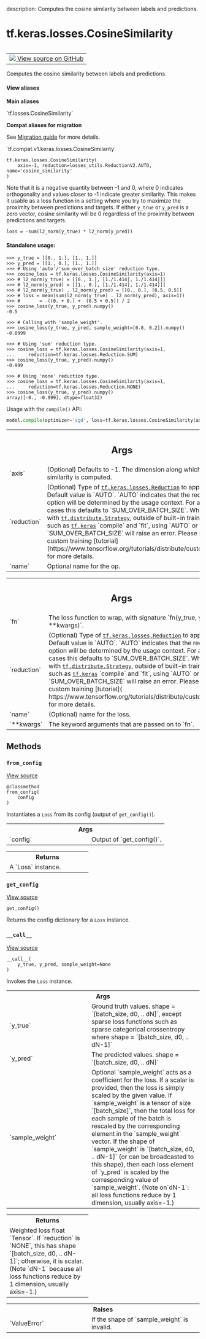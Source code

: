 description: Computes the cosine similarity between labels and predictions.

<div itemscope itemtype="http://developers.google.com/ReferenceObject">
<meta itemprop="name" content="tf.keras.losses.CosineSimilarity" />
<meta itemprop="path" content="Stable" />
<meta itemprop="property" content="__call__"/>
<meta itemprop="property" content="__init__"/>
<meta itemprop="property" content="from_config"/>
<meta itemprop="property" content="get_config"/>
</div>

# tf.keras.losses.CosineSimilarity

<!-- Insert buttons and diff -->

<table class="tfo-notebook-buttons tfo-api nocontent" align="left">
<td>
  <a target="_blank" href="https://github.com/tensorflow/tensorflow/blob/r2.3/tensorflow/python/keras/losses.py#L1732-L1800">
    <img src="https://www.tensorflow.org/images/GitHub-Mark-32px.png" />
    View source on GitHub
  </a>
</td>
</table>



Computes the cosine similarity between labels and predictions.

<section class="expandable">
  <h4 class="showalways">View aliases</h4>
  <p>
<b>Main aliases</b>
<p>`tf.losses.CosineSimilarity`</p>

<b>Compat aliases for migration</b>
<p>See
<a href="https://www.tensorflow.org/guide/migrate">Migration guide</a> for
more details.</p>
<p>`tf.compat.v1.keras.losses.CosineSimilarity`</p>
</p>
</section>

<pre class="devsite-click-to-copy prettyprint lang-py tfo-signature-link">
<code>tf.keras.losses.CosineSimilarity(
    axis=-1, reduction=losses_utils.ReductionV2.AUTO, name='cosine_similarity'
)
</code></pre>



<!-- Placeholder for "Used in" -->

Note that it is a negative quantity between -1 and 0, where 0 indicates
orthogonality and values closer to -1 indicate greater similarity. This makes
it usable as a loss function in a setting where you try to maximize the
proximity between predictions and targets. If either `y_true` or `y_pred`
is a zero vector, cosine similarity will be 0 regardless of the proximity
between predictions and targets.

`loss = -sum(l2_norm(y_true) * l2_norm(y_pred))`

#### Standalone usage:



```
>>> y_true = [[0., 1.], [1., 1.]]
>>> y_pred = [[1., 0.], [1., 1.]]
>>> # Using 'auto'/'sum_over_batch_size' reduction type.
>>> cosine_loss = tf.keras.losses.CosineSimilarity(axis=1)
>>> # l2_norm(y_true) = [[0., 1.], [1./1.414], 1./1.414]]]
>>> # l2_norm(y_pred) = [[1., 0.], [1./1.414], 1./1.414]]]
>>> # l2_norm(y_true) . l2_norm(y_pred) = [[0., 0.], [0.5, 0.5]]
>>> # loss = mean(sum(l2_norm(y_true) . l2_norm(y_pred), axis=1))
>>> #       = -((0. + 0.) +  (0.5 + 0.5)) / 2
>>> cosine_loss(y_true, y_pred).numpy()
-0.5
```

```
>>> # Calling with 'sample_weight'.
>>> cosine_loss(y_true, y_pred, sample_weight=[0.8, 0.2]).numpy()
-0.0999
```

```
>>> # Using 'sum' reduction type.
>>> cosine_loss = tf.keras.losses.CosineSimilarity(axis=1,
...     reduction=tf.keras.losses.Reduction.SUM)
>>> cosine_loss(y_true, y_pred).numpy()
-0.999
```

```
>>> # Using 'none' reduction type.
>>> cosine_loss = tf.keras.losses.CosineSimilarity(axis=1,
...     reduction=tf.keras.losses.Reduction.NONE)
>>> cosine_loss(y_true, y_pred).numpy()
array([-0., -0.999], dtype=float32)
```

Usage with the `compile()` API:

```python
model.compile(optimizer='sgd', loss=tf.keras.losses.CosineSimilarity(axis=1))
```

<!-- Tabular view -->
 <table class="responsive fixed orange">
<colgroup><col width="214px"><col></colgroup>
<tr><th colspan="2"><h2 class="add-link">Args</h2></th></tr>

<tr>
<td>
`axis`
</td>
<td>
(Optional) Defaults to -1. The dimension along which the cosine
similarity is computed.
</td>
</tr><tr>
<td>
`reduction`
</td>
<td>
(Optional) Type of <a href="../../../tf/keras/losses/Reduction.md"><code>tf.keras.losses.Reduction</code></a> to apply to loss.
Default value is `AUTO`. `AUTO` indicates that the reduction option will
be determined by the usage context. For almost all cases this defaults to
`SUM_OVER_BATCH_SIZE`. When used with <a href="../../../tf/distribute/Strategy.md"><code>tf.distribute.Strategy</code></a>, outside of
built-in training loops such as <a href="../../../tf/keras.md"><code>tf.keras</code></a> `compile` and `fit`, using
`AUTO` or `SUM_OVER_BATCH_SIZE` will raise an error. Please see this
custom training [tutorial]
(https://www.tensorflow.org/tutorials/distribute/custom_training) for more
details.
</td>
</tr><tr>
<td>
`name`
</td>
<td>
Optional name for the op.
</td>
</tr>
</table>



<!-- Tabular view -->
 <table class="responsive fixed orange">
<colgroup><col width="214px"><col></colgroup>
<tr><th colspan="2"><h2 class="add-link">Args</h2></th></tr>

<tr>
<td>
`fn`
</td>
<td>
The loss function to wrap, with signature `fn(y_true, y_pred,
**kwargs)`.
</td>
</tr><tr>
<td>
`reduction`
</td>
<td>
(Optional) Type of <a href="../../../tf/keras/losses/Reduction.md"><code>tf.keras.losses.Reduction</code></a> to apply to
loss. Default value is `AUTO`. `AUTO` indicates that the reduction
option will be determined by the usage context. For almost all cases
this defaults to `SUM_OVER_BATCH_SIZE`. When used with
<a href="../../../tf/distribute/Strategy.md"><code>tf.distribute.Strategy</code></a>, outside of built-in training loops such as
<a href="../../../tf/keras.md"><code>tf.keras</code></a> `compile` and `fit`, using `AUTO` or `SUM_OVER_BATCH_SIZE`
will raise an error. Please see this custom training [tutorial](
https://www.tensorflow.org/tutorials/distribute/custom_training)
for more details.
</td>
</tr><tr>
<td>
`name`
</td>
<td>
(Optional) name for the loss.
</td>
</tr><tr>
<td>
`**kwargs`
</td>
<td>
The keyword arguments that are passed on to `fn`.
</td>
</tr>
</table>



## Methods

<h3 id="from_config"><code>from_config</code></h3>

<a target="_blank" href="https://github.com/tensorflow/tensorflow/blob/r2.3/tensorflow/python/keras/losses.py#L153-L163">View source</a>

<pre class="devsite-click-to-copy prettyprint lang-py tfo-signature-link">
<code>@classmethod</code>
<code>from_config(
    config
)
</code></pre>

Instantiates a `Loss` from its config (output of `get_config()`).


<!-- Tabular view -->
 <table class="responsive fixed orange">
<colgroup><col width="214px"><col></colgroup>
<tr><th colspan="2">Args</th></tr>

<tr>
<td>
`config`
</td>
<td>
Output of `get_config()`.
</td>
</tr>
</table>



<!-- Tabular view -->
 <table class="responsive fixed orange">
<colgroup><col width="214px"><col></colgroup>
<tr><th colspan="2">Returns</th></tr>
<tr class="alt">
<td colspan="2">
A `Loss` instance.
</td>
</tr>

</table>



<h3 id="get_config"><code>get_config</code></h3>

<a target="_blank" href="https://github.com/tensorflow/tensorflow/blob/r2.3/tensorflow/python/keras/losses.py#L255-L260">View source</a>

<pre class="devsite-click-to-copy prettyprint lang-py tfo-signature-link">
<code>get_config()
</code></pre>

Returns the config dictionary for a `Loss` instance.


<h3 id="__call__"><code>__call__</code></h3>

<a target="_blank" href="https://github.com/tensorflow/tensorflow/blob/r2.3/tensorflow/python/keras/losses.py#L117-L151">View source</a>

<pre class="devsite-click-to-copy prettyprint lang-py tfo-signature-link">
<code>__call__(
    y_true, y_pred, sample_weight=None
)
</code></pre>

Invokes the `Loss` instance.


<!-- Tabular view -->
 <table class="responsive fixed orange">
<colgroup><col width="214px"><col></colgroup>
<tr><th colspan="2">Args</th></tr>

<tr>
<td>
`y_true`
</td>
<td>
Ground truth values. shape = `[batch_size, d0, .. dN]`, except
sparse loss functions such as sparse categorical crossentropy where
shape = `[batch_size, d0, .. dN-1]`
</td>
</tr><tr>
<td>
`y_pred`
</td>
<td>
The predicted values. shape = `[batch_size, d0, .. dN]`
</td>
</tr><tr>
<td>
`sample_weight`
</td>
<td>
Optional `sample_weight` acts as a
coefficient for the loss. If a scalar is provided, then the loss is
simply scaled by the given value. If `sample_weight` is a tensor of size
`[batch_size]`, then the total loss for each sample of the batch is
rescaled by the corresponding element in the `sample_weight` vector. If
the shape of `sample_weight` is `[batch_size, d0, .. dN-1]` (or can be
broadcasted to this shape), then each loss element of `y_pred` is scaled
by the corresponding value of `sample_weight`. (Note on`dN-1`: all loss
functions reduce by 1 dimension, usually axis=-1.)
</td>
</tr>
</table>



<!-- Tabular view -->
 <table class="responsive fixed orange">
<colgroup><col width="214px"><col></colgroup>
<tr><th colspan="2">Returns</th></tr>
<tr class="alt">
<td colspan="2">
Weighted loss float `Tensor`. If `reduction` is `NONE`, this has
shape `[batch_size, d0, .. dN-1]`; otherwise, it is scalar. (Note `dN-1`
because all loss functions reduce by 1 dimension, usually axis=-1.)
</td>
</tr>

</table>



<!-- Tabular view -->
 <table class="responsive fixed orange">
<colgroup><col width="214px"><col></colgroup>
<tr><th colspan="2">Raises</th></tr>

<tr>
<td>
`ValueError`
</td>
<td>
If the shape of `sample_weight` is invalid.
</td>
</tr>
</table>





